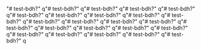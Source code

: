 "# test-bdh?" 
q"# test-bdh?" 
q"# test-bdh?" 
q"# test-bdh?" 
q"# test-bdh?" 
q"# test-bdh?" 
q"# test-bdh?" 
q"# test-bdh?" 
q"# test-bdh?" 
q"# test-bdh?" 
q"# test-bdh?" 
q"# test-bdh?" 
q"# test-bdh?" 
q"# test-bdh?" 
q"# test-bdh?" 
q"# test-bdh?" 
q"# test-bdh?" 
q"# test-bdh?" 
q"# test-bdh?" 
q"# test-bdh?" 
q"# test-bdh?" 
q"# test-bdh?" 
q"# test-bdh?" 
q"# test-bdh?" 
q
